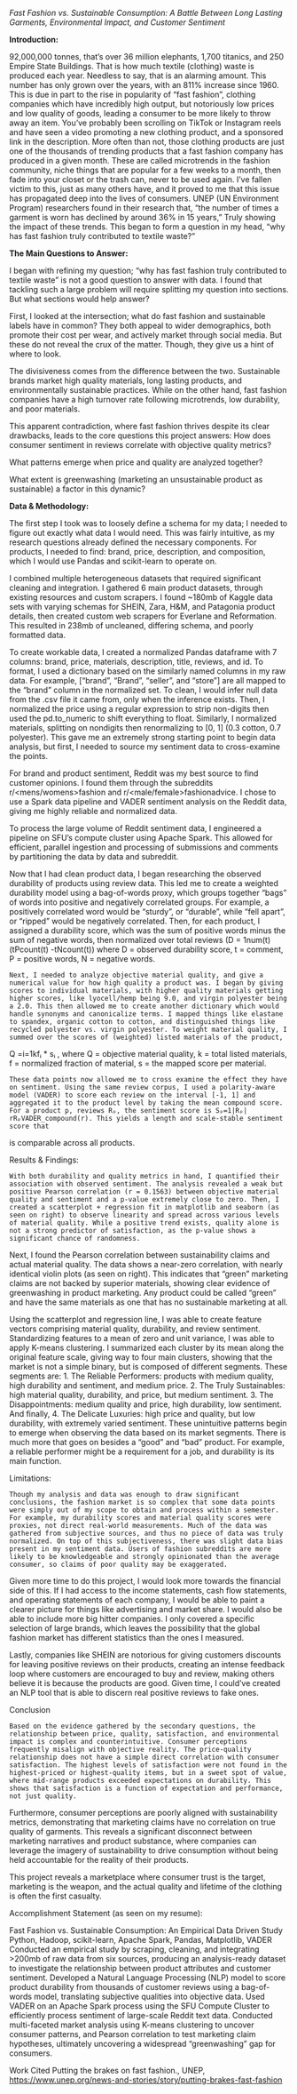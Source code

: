 *Fast Fashion vs. Sustainable Consumption:*
*A Battle Between Long Lasting Garments, Environmental Impact, and Customer Sentiment*

**Introduction:**

92,000,000 tonnes, that’s over 36 million elephants, 1,700 titanics, and 250 Empire State Buildings. That is how much textile (clothing) waste is produced each year. Needless to say, that is an alarming amount. This number has only grown over the years, with an 811% increase since 1960. This is due in part to the rise in popularity of “fast fashion”, clothing companies which have incredibly high output, but notoriously low prices and low quality of goods, leading a consumer to be more likely to throw away an item. You’ve probably been scrolling on TikTok or Instagram reels and have seen a video promoting a new clothing product, and a sponsored link in the description. More often than not, those clothing products are just one of the thousands of trending products that a fast fashion company has produced in a given month. These are called microtrends in the fashion community, niche things that are popular for a few weeks to a month, then fade into your closet or the trash can, never to be used again. I’ve fallen victim to this, just as many others have, and it proved to me that this issue has propagated deep into the lives of consumers. UNEP (UN Environment Program) researchers found in their research that, “the number of times a garment is worn has declined by around 36% in 15 years,” Truly showing the impact of these trends. This began to form a question in my head, “why has fast fashion truly contributed to textile waste?”

**The Main Questions to Answer:**

I began with refining my question; “why has fast fashion truly contributed to textile waste” is not a good question to answer with data. I found that tackling such a large problem will require splitting my question into sections. But what sections would help answer?

First, I looked at the intersection; what do fast fashion and sustainable labels have in common? They both appeal to wider demographics, both promote their cost per wear, and actively market through social media. But these do not reveal the crux of the matter. Though, they give us a hint of where to look.

The divisiveness comes from the difference between the two. Sustainable brands market high quality materials, long lasting products, and environmentally sustainable practices. While on the other hand, fast fashion companies have a high turnover rate following microtrends, low durability, and poor materials. 

This apparent contradiction, where fast fashion thrives despite its clear drawbacks, leads to the core questions this project answers: 
How does consumer sentiment in reviews correlate with objective quality metrics?

What patterns emerge when price and quality are analyzed together?

What extent is greenwashing (marketing an unsustainable product as sustainable) a factor in this dynamic?

**Data & Methodology:**

The first step I took was to loosely define a schema for my data; I needed to figure out exactly what data I would need. This was fairly intuitive, as my research questions already defined the necessary components. For products, I needed to find: brand, price, description, and composition, which I would use Pandas and scikit-learn to operate on. 

I combined multiple heterogeneous datasets that required significant cleaning and integration. I gathered 6 main product datasets, through existing resources and custom scrapers. I found ~180mb of Kaggle data sets with varying schemas for SHEIN, Zara, H&M, and Patagonia product details, then created custom web scrapers for Everlane and Reformation. This resulted in 238mb of uncleaned, differing schema, and poorly formatted data. 

To create workable data, I created a normalized Pandas dataframe with 7 columns: brand, price, materials, description, title, reviews, and id. To format, I used a dictionary based on the similarly named columns in my raw data. For example, [“brand”, “Brand”, “seller”, and “store”] are all mapped to the “brand” column in the normalized set. To clean, I would infer null data from the .csv file it came from, only when the inference exists. Then, I normalized the price using a regular expression to strip non-digits then used the pd.to_numeric to shift everything to float. Similarly, I normalized materials, splitting on nondigits then renormalizing to [0, 1] (0.3 cotton, 0.7 polyester). This gave me an extremely strong starting point to begin data analysis, but first, I needed to source my sentiment data to cross-examine the points.

For brand and product sentiment, Reddit was my best source to find customer opinions. I found them through the subreddits r/<mens/womens>fashion and r/<male/female>fashionadvice. I chose to use a Spark data pipeline and VADER sentiment analysis on the Reddit data, giving me highly reliable and normalized data.

To process the large volume of Reddit sentiment data, I engineered a pipeline on SFU’s compute cluster using Apache Spark. This allowed for efficient, parallel ingestion and processing of submissions and comments by partitioning the data by data and subreddit.

Now that I had clean product data, I began researching the observed durability of products using review data. This led me to create a weighted durability model using a bag-of-words proxy, which groups together “bags” of words into positive and negatively correlated groups. For example, a positively correlated word would be “sturdy”, or “durable”, while “fell apart”, or “ripped” would be negatively correlated. Then, for each product, I assigned a durability score, which was the sum of positive words minus the sum of negative words, then normalized over total reviews (D = 1num(t)(tPcount(t) -tNcount(t)) where D = observed durability score, t = comment, P = positive words, N = negative words. 

	Next, I needed to analyze objective material quality, and give a numerical value for how high quality a product was. I began by giving scores to individual materials, with higher quality materials getting higher scores, like lyocell/hemp being 9.0, and virgin polyester being a 2.0. This then allowed me to create another dictionary which would handle synonyms and canonicalize terms. I mapped things like elastane to spandex, organic cotton to cotton, and distinguished things like recycled polyester vs. virgin polyester. To weight material quality, I summed over the scores of (weighted) listed materials of the product, 
Q =i=1kfᵢ * sᵢ , where Q = objective material quality, k = total listed materials, f = normalized fraction of material, s = the mapped score per material. 

	These data points now allowed me to cross examine the effect they have on sentiment. Using the same review corpus, I used a polarity-aware model (VADER) to score each review on the interval [-1, 1] and aggregated it to the product level by taking the mean compound score. For a product p, reviews Rₚ, the sentiment score is Sₚ=1|Rₚ| rRₚVADER_compound(r). This yields a length and scale-stable sentiment score that 
is comparable across all products.

Results & Findings:

	With both durability and quality metrics in hand, I quantified their association with observed sentiment. The analysis revealed a weak but positive Pearson correlation (r = 0.1563) between objective material quality and sentiment and a p-value extremely close to zero. Then, I created a scatterplot + regression fit in matplotlib and seaborn (as seen on right) to observe linearity and spread across various levels of material quality. While a positive trend exists, quality alone is not a strong predictor of satisfaction, as the p-value shows a significant chance of randomness.


Next, I found the Pearson correlation between sustainability claims and actual material quality. The data shows a near-zero correlation, with nearly identical violin plots (as seen on right). This indicates that “green” marketing claims are not backed by superior materials, showing clear evidence of greenwashing in product marketing. Any product could be called “green” and have the same materials as one that has no sustainable marketing at all.

Using the scatterplot and regression line, I was able to create feature vectors comprising material quality, durability, and review sentiment. Standardizing features to a mean of zero and unit variance, I was able to apply K-means clustering. I summarized each cluster by its mean along the original feature scale, giving way to four main clusters, showing that the market is not a simple binary, but is composed of different segments. These segments are: 1. The Reliable Performers: products with medium quality, high durability and sentiment, and medium price. 2. The Truly Sustainables: high material quality, durability, and price, but medium sentiment. 3. The Disappointments: medium quality and price, high durability, low sentiment. And finally, 4. The Delicate Luxuries: high price and quality, but low durability, with extremely varied sentiment. These unintuitive patterns begin to emerge when observing the data based on its market segments. There is much more that goes on besides a “good” and “bad” product. For example, a reliable performer might be a requirement for a job, and durability is its main function.

Limitations:


	Though my analysis and data was enough to draw significant conclusions, the fashion market is so complex that some data points were simply out of my scope to obtain and process within a semester. For example, my durability scores and material quality scores were proxies, not direct real-world measurements. Much of the data was gathered from subjective sources, and thus no piece of data was truly normalized. On top of this subjectiveness, there was slight data bias present in my sentiment data. Users of fashion subreddits are more likely to be knowledgeable and strongly opinionated than the average consumer, so claims of poor quality may be exaggerated.

Given more time to do this project, I would look more towards the financial side of this. If I had access to the income statements, cash flow statements, and operating statements of each company, I would be able to paint a clearer picture for things like advertising and market share. I would also be able to include more big hitter companies. I only covered a specific selection of large brands, which leaves the possibility that the global fashion market has different statistics than the ones I measured. 

Lastly, companies like SHEIN are notorious for giving customers discounts for leaving positive reviews on their products, creating an intense feedback loop where customers are encouraged to buy and review, making others believe it is because the products are good. Given time, I could’ve created an NLP tool that is able to discern real positive reviews to fake ones.

Conclusion
	
	Based on the evidence gathered by the secondary questions, the relationship between price, quality, satisfaction, and environmental impact is complex and counterintuitive. Consumer perceptions frequently misalign with objective reality. The price-quality relationship does not have a simple direct correlation with consumer satisfaction. The highest levels of satisfaction were not found in the highest-priced or highest-quality items, but in a sweet spot of value, where mid-range products exceeded expectations on durability. This shows that satisfaction is a function of expectation and performance, not just quality. 

Furthermore, consumer perceptions are poorly aligned with sustainability metrics, demonstrating that marketing claims have no correlation on true quality of garments. This reveals a significant disconnect between marketing narratives and product substance, where companies can leverage the imagery of sustainability to drive consumption without being held accountable for the reality of their products.

This project reveals a marketplace where consumer trust is the target, marketing is the weapon, and the actual quality and lifetime of the clothing is often the first casualty. 

	


























Accomplishment Statement (as seen on my resume):

Fast Fashion vs. Sustainable Consumption: An Empirical Data Driven Study
Python, Hadoop, scikit-learn, Apache Spark, Pandas, Matplotlib, VADER
Conducted an empirical study by scraping, cleaning, and integrating >200mb of raw data from six sources, producing an analysis-ready dataset to investigate the relationship between product attributes and customer sentiment. 
Developed a Natural Language Processing (NLP) model to score product durability from thousands of customer reviews using a bag-of-words model, translating subjective qualities into objective data.
Used VADER on an Apache Spark process using the SFU Compute Cluster to efficiently process sentiment of large-scale Reddit text data.
Conducted multi-faceted market analysis using K-means clustering to uncover consumer patterns, and Pearson correlation to test marketing claim hypotheses, ultimately uncovering a widespread “greenwashing” gap for consumers.

Work Cited
Putting the brakes on fast fashion., UNEP, https://www.unep.org/news-and-stories/story/putting-brakes-fast-fashion 